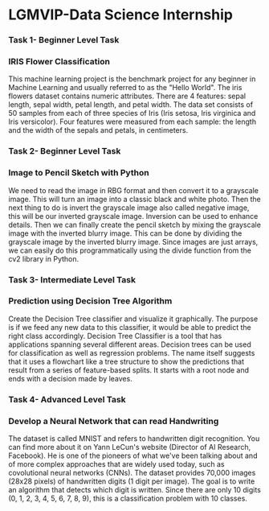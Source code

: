 # LGMVIP-Data Science Internship
### Task 1- Beginner Level Task
###  IRIS Flower Classification
This machine learning project is the benchmark project for any beginner in Machine Learning and usually referred to as the "Hello World". The iris flowers dataset contains numeric attributes.
There are 4 features: sepal length, sepal width, petal length, and petal width.
The data set consists of 50 samples from each of three species of Iris (Iris setosa, Iris virginica and Iris versicolor). Four features were measured from each sample: the length and the width of the sepals and petals, in centimeters.

### Task 2- Beginner Level Task
### Image to Pencil Sketch with Python
We need to read the image in RBG format and then convert it to a grayscale image. This will turn an image into a classic black and white photo. Then the next thing to do is invert the grayscale image also called negative image, this will be our inverted grayscale image. Inversion can be used to enhance details. Then we can finally create the pencil sketch by mixing the grayscale image with the inverted blurry image. This can be done by dividing the grayscale image by the inverted blurry image. Since images are just arrays, we can easily do this programmatically using the divide function from the cv2 library in Python.

### Task 3- Intermediate Level Task
### Prediction using Decision Tree Algorithm
Create the Decision Tree classifier and visualize it graphically. The purpose is if we feed any new data to this classifier, it would be able to predict the right class accordingly.
Decision Tree Classifier is a tool that has applications spanning several different areas. Decision trees can be used for classification as well as regression problems. The name itself suggests that it uses a flowchart like a tree structure to show the predictions that result from a series of feature-based splits. It starts with a root node and ends with a decision made by leaves.

### Task 4- Advanced Level Task
### Develop a Neural Network that can read Handwriting
The dataset is called MNIST and refers to handwritten digit recognition. You can find more about it on Yann LeCun's website (Director of AI Research, Facebook). He is one of the pioneers of what we've been talking about and of more complex approaches that are widely used today, such as covolutional neural networks (CNNs).
The dataset provides 70,000 images (28x28 pixels) of handwritten digits (1 digit per image).
The goal is to write an algorithm that detects which digit is written. Since there are only 10 digits (0, 1, 2, 3, 4, 5, 6, 7, 8, 9), this is a classification problem with 10 classes.
